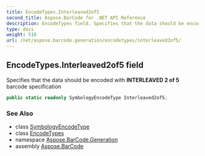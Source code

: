 ```yaml
---
title: EncodeTypes.Interleaved2of5
second_title: Aspose.BarCode for .NET API Reference
description: EncodeTypes field. Specifies that the data should be encoded with INTERLEAVED 2 of 5 barcode specification
type: docs
weight: 510
url: /net/aspose.barcode.generation/encodetypes/interleaved2of5/
---
```

## EncodeTypes.Interleaved2of5 field

Specifies that the data should be encoded with **INTERLEAVED 2 of 5** barcode specification

```csharp
public static readonly SymbologyEncodeType Interleaved2of5;
```

### See Also

* class [SymbologyEncodeType](../../symbologyencodetype/)
* class [EncodeTypes](../)
* namespace [Aspose.BarCode.Generation](../../encodetypes/)
* assembly [Aspose.BarCode](../../../)


